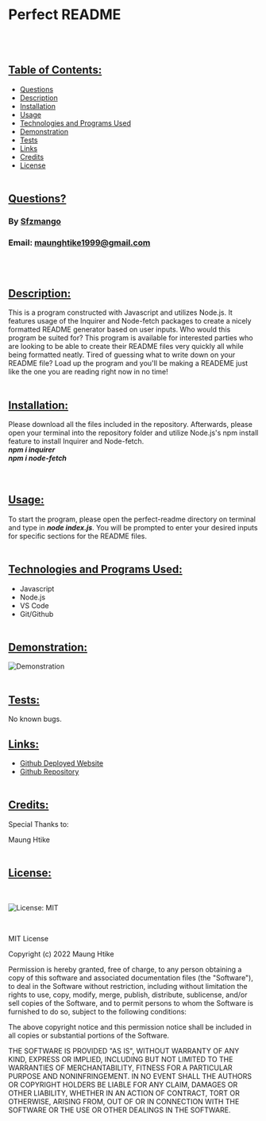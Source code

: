 # Perfect README
<br><br>

## <ins> Table of Contents: </ins>

- [Questions](#-questions-)
- [Description](#-description-)
- [Installation](#-installation-)
- [Usage](#-usage-)
- [Technologies and Programs Used](#-technologies-and-programs-used-)
- [Demonstration](#-demonstration-)
- [Tests](#-tests-)
- [Links](#-links-)
- [Credits](#-credits-)
- [License](#-license-)
<br><br>  

## <ins> Questions? </ins>

### By [Sfzmango](https://github.com/Sfzmango)
### Email: maunghtike1999@gmail.com
<br><br>

## <ins> Description: </ins>
        
This is a program constructed with Javascript and utilizes Node.js. It features usage of the Inquirer and Node-fetch packages to create a nicely formatted README generator based on user inputs. Who would this program be suited for? This program is available for interested parties who are looking to be able to create their README files very quickly all while being formatted neatly. Tired of guessing what to write down on your README file? Load up the program and you'll be making a READEME just like the one you are reading right now in no time!
<br><br>      

## <ins> Installation: </ins>
        
Please download all the files included in the repository. Afterwards, please open your terminal into the repository folder and utilize Node.js's npm install feature to install Inquirer and Node-fetch.<br>***npm i inquirer***<br>***npm i node-fetch***<br>
<br><br>

## <ins> Usage: </ins>
        
To start the program, please open the perfect-readme directory on terminal and type in ***node index.js***. You will be prompted to enter your desired inputs for specific sections for the README files.
<br><br>    

## <ins> Technologies and Programs Used: </ins>
        
- Javascript<br>
- Node.js<br>
- VS Code<br>
- Git/Github
<br><br> 
        
## <ins> Demonstration: </ins>
        
![Demonstration](https://www.youtube.com/watch?v=wdvBjOSEkjE)
<br><br>   

## <ins> Tests: </ins>

No known bugs.

## <ins> Links: </ins>
        
- [Github Deployed Website](https://sfzmango.github.io/perfect-readme/)
- [Github Repository](https://github.com/Sfzmango/perfect-readme)
<br><br>     

## <ins> Credits: </ins>

Special Thanks to: 

Maung Htike
<br><br>

## <ins> License: </ins>
        
<br>

![License: MIT](https://img.shields.io/badge/License-MIT-yellow.svg)

<br>


MIT License

Copyright (c) 2022 Maung Htike

Permission is hereby granted, free of charge, to any person obtaining a copy
of this software and associated documentation files (the "Software"), to deal
in the Software without restriction, including without limitation the rights
to use, copy, modify, merge, publish, distribute, sublicense, and/or sell
copies of the Software, and to permit persons to whom the Software is
furnished to do so, subject to the following conditions:

The above copyright notice and this permission notice shall be included in all
copies or substantial portions of the Software.

THE SOFTWARE IS PROVIDED "AS IS", WITHOUT WARRANTY OF ANY KIND, EXPRESS OR
IMPLIED, INCLUDING BUT NOT LIMITED TO THE WARRANTIES OF MERCHANTABILITY,
FITNESS FOR A PARTICULAR PURPOSE AND NONINFRINGEMENT. IN NO EVENT SHALL THE
AUTHORS OR COPYRIGHT HOLDERS BE LIABLE FOR ANY CLAIM, DAMAGES OR OTHER
LIABILITY, WHETHER IN AN ACTION OF CONTRACT, TORT OR OTHERWISE, ARISING FROM,
OUT OF OR IN CONNECTION WITH THE SOFTWARE OR THE USE OR OTHER DEALINGS IN THE
SOFTWARE.


